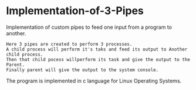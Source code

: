 # Implementation-of-3-Pipes
Implementation of custom pipes to feed one input from a program to another.
```
Here 3 pipes are created to perform 3 processes.
A child process will perform it's taks and feed its output to Another child process.
Then that child pocess willperform its task and give the output to the Parent.
Finally parent will give the output to the system console.
```
The program is implemented in c language for Linux Operating Systems.
